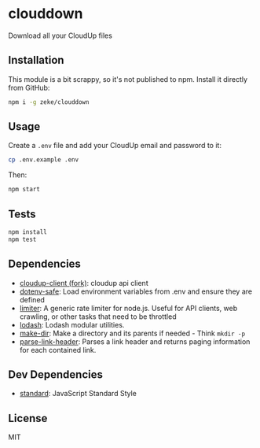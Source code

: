 # clouddown 

Download all your CloudUp files

## Installation

This module is a bit scrappy, so it's not published to npm. Install it directly
from GitHub:

```sh
npm i -g zeke/clouddown
```

## Usage

Create a `.env` file and add your CloudUp email and password to it:

```sh
cp .env.example .env
```

Then:

```sh
npm start
```

## Tests

```sh
npm install
npm test
```

## Dependencies

- [cloudup-client (fork)](https://github.com/zeke/cloudup-client): cloudup api client
- [dotenv-safe](https://github.com/rolodato/dotenv-safe): Load environment variables from .env and ensure they are defined
- [limiter](https://github.com/jhurliman/node-rate-limiter): A generic rate limiter for node.js. Useful for API clients, web crawling, or other tasks that need to be throttled
- [lodash](https://github.com/lodash/lodash): Lodash modular utilities.
- [make-dir](https://github.com/sindresorhus/make-dir): Make a directory and its parents if needed - Think `mkdir -p`
- [parse-link-header](https://github.com/thlorenz/parse-link-header): Parses a link header and returns paging information for each contained link.

## Dev Dependencies

- [standard](https://github.com/standard/standard): JavaScript Standard Style


## License

MIT
